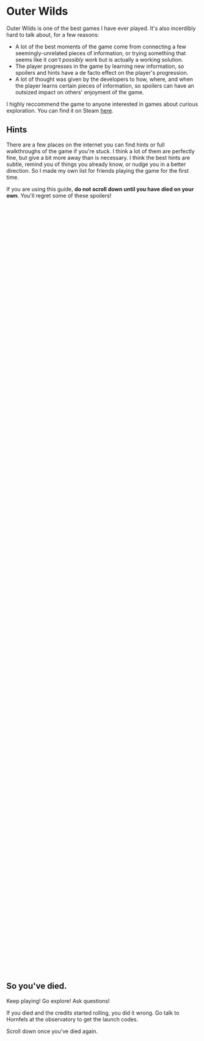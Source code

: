 # Outer Wilds

Outer Wilds is one of the best games I have ever played. It's also incerdibly hard to talk about, for a few reasons:

- A lot of the best moments of the game come from connecting a few seemingly-unrelated pieces of information, or trying something that seems like it *can't possibly work* but is actually a working solution.
- The player progresses in the game by learning new information, so spoilers and hints have a de facto effect on the player's progression.
- A lot of thought was given by the developers to how, where, and when the player learns certain pieces of information, so spoilers can have an outsized impact on others' enjoyment of the game.

I highly reccommend the game to anyone interested in games about curious exploration. You can find it on Steam [here](https://store.steampowered.com/app/753640/Outer_Wilds/).

## Hints

There are a few places on the internet you can find hints or full walkthroughs of the game if you're stuck. I think a lot of them are perfectly fine, but give a bit more away than is necessary. I think the best hints are subtle, remind you of things you already know, or nudge you in a better direction. So I made my own list for friends playing the game for the first time.

<div class="caution">

If you are using this guide, **do not scroll down until you have died on your own**. You'll regret some of these spoilers!

</div>

<div style="height: 50vh;"></div>

## So you've died.

Keep playing! Go explore! Ask questions!

If you died and the credits started rolling, you did it wrong. Go talk to Hornfels at the observatory to get the launch codes.

Scroll down once you've died again.

<div style="height: 50vh;"></div>

## So you've died a second time.

Cool! Hope you're enjoying it so far. You've probably encountered most of the basic systems.

### Some general advice

There are no upgrades. Any situation you encounter is solvable with the equipment you have at the start of the game. The only thing you gain over time is knowledge.

Don't look anything up! If you can't figure out how to do something, go explore elsewhere for a while. You'll probably learn something that can help in an unexpected location.

If you see something weird, go check it out. The designers made sure that it a place looks interesting, it will have something interesting to find. Open, barren areas won't have anything to find, so you can just fly over those until you see something that sticks out.

Each planet is dynamic and changes over time. If you can't get somewhere or do something, try coming back at a different time.

There are puzzles, but this isn't a puzzle game. If there's a puzzle, it's to help you learn a concept. There are places where you have to be nimble with your jetpack, but if it seems extremely difficult to get somewhere there's probably an easier way.

You won’t know exactly “what you ultimately need to do” until near the end of your time with the game. If there's something you want to do, try it!

The planets are tiny because it's cute, there is no deeper reason.

### A few tips

The autopilot is does not take into account any other planets, or the sun! Watch out when you hit the autopilot and make sure you won’t fling yourself into the orbit of another planet.

You can put a waypoint marker on unlocked locations using the ship computer's log (the "Mark Location on HUD" function). A little marker that works just like your scout's or ship's tracker will point the way and display the distance.

Make sure to register new signals on the signalscope by getting close to the source. You will be able to scan for new signals on the same frequency, and it will auto identify signals you have seen and distinguish new ones that you haven't encountered.

Your handheld scout launcher has a photo mode that works like a hand camera. You don't have to launch your scout to photograph. That's very useful when you want to take lots of photos very quickly while moving.

When you wear your space suit on a celestial body, a globe appears on the screen's left side. The red marker is the north pole and the blue one is the south pole.

<div style="height: 50vh;"></div>

## I'm stuck, give me something to do.

Fine, if you've really looked around and can't figure out what to do next, here's a few suggestions.

- Find all of the things your signalscope tracks! Over time you’ll find new frequencies, you can use them to find:
    - The other astronauts - go ask them questions!
    - Nomai distress beacons - go find out what happened to them!
    - Some weird rocks - go touch them all!
- There's an explosion in the orbit of a distant planet you can see as you wake up. Go see what's up with that!
- What's up with that weird moon? There's three things you need to learn to figure this one out, and they all have to do with those weird moving rocks.
- If you have the expansion, there's a shack on Timber Hearth that receives images from a deep space satellite. Go see what's up with that!
- There's a red button on your ship’s dashboard. Push it!

<div style="height: 50vh;"></div>

# I’m stuck on a particular problem, give me a hint

Did you go do something else for a while? You might find the information you need in an unlikely place. Or maybe you might just have to come back at a different time.

## Sun Station

<details>
  <summary>How do I get there?</summary>

  While you can technically fly there, I wouldn't recommend it. The landing pad is broken and you will probably just fall into the sun. There is another way that the Nomai made to get there much easier. Go check out the towers on Ash Twin.

</details>

<br />

## Hourglass Twins

<details>
  <summary>There’s more to explore at Chert’s Camp?</summary>

  Chert is studying the stars and recording his observations. Try coming back later in the loop.

</details>

<details>
  <summary>How do I get into the Lakebed Cave?</summary>

  Be quick! It’s near the core of Ember twin and fills with sand quickly.

</details>

<details>
  <summary>How do I get past the cacti?</summary>

  The sand on the Ember and Ash Twins moves over time, try coming back when the sand is at just the right level.

  - Falling sand will always push you down harder than your jetpack can fly, do don’t try flying through.
  - If there are cacti on the floor **and** on the ceiling, you will either have to be very precise with your jetpack or wait for the sand to be just right.
  - If you’re near a quantum thing, the cacti may behave strangely. Quantum things tend to move when you’re not looking.

</details>

<details>
  <summary>How do I get to the core of Ash Twin?</summary>

  The core of the planet is sealed, so you can’t walk in. You can use one of the teleportation towers, but you will need to find out which one and when to step on it. The Black Hole Forge on Brittle Hollow will have more information.

</details>

<br />

## Timber Hearth

<details>
  <summary>How do I get past the exploding frogs?</summary>

  This was a test, there are no exploding frogs. Don’t peek at spoilers!

</details>

<br />

## Brittle Hollow

<details>
  <summary>How do I get into the Black Hole Forge?</summary>

  It's a two-step process, unfortunately you can't just jump to it. First you have to find the controls to move it, then get to the entrance. That symbol on the ceiling may help you figure out how.

</details>

<details>
  <summary>How do I get into the Tower of Quantum Knowledge?</summary>

  You can measure the surface integrity of the plates around Brittle Hollow with your little scout. What happens when it reaches 0%?

</details>

<details>
  <summary>How do I land on Hollow’s Lantern?</summary>

  Like the Ash Twin, the level of the lava falls over time. Try coming back later in the loop.

</details>

<details>
  <summary>How do I operate the Nomai shuttle?</summary>

  The controls are, left to right, activate the gravity cannon, warp home to the cannon, and cancel all velocity (relative to the Sun). That last one will pull you towards the astral body whose gravity the shuttle feels most strongly, which will usually be the sun if you're not close to something else.

</details>

<br />

## Giant’s Deep

<details>
  <summary>How do I get to the core?</summary>

  I hear someone else got to the core, they might be able to give you some advice. They left a recording on one of the islands saying where they were going next.

</details>

<br />

## Dark Bramble

<details>
  <summary>AAAAAAHHHHHHHHHHHHHHHHHH</summary>

  Yeah, I know.

</details>

<details>
  <summary>BUT THEY KEEP EATING ME</summary>

  There’s an anglerfish corpse on another planet that the Nomai studied. They learned something very useful that you might want to know.

</details>

<details>
  <summary>How do I find [thing]?</summary>

  Anything you need to find in the bramble will have a way of locating it, you’ll never have to guess.

  - There are bramble seeds on other planets, if you shoot your scout through them you can track it through the bramble to find where it popped out.
  - Some things in the bramble will show up on your signalscope if you’ve discovered the right frequency.
  - Once you’ve discovered something in Dark Bramble, you can mark it from the ship’s computer and follow the marker to its location.

</details>

<br />

## The Interloper

<details>
  <summary>How do I get inside?</summary>

  Comets can melt and freeze quite quickly as they pass around the sun. Try to figure out what part of the comet would get the most direct heat and thus melt the most.

</details>

<br />

## Quantum Moon

<details>
  <summary>How do I land without it disappearing?</summary>

  You should go check out the quantum signal on Giant’s Deep.

</details>

<details>
  <summary>What do I do after I’ve landed?</summary>

  You’ll need to make a pilgrimage to the north pole of the moon. Different portions of the moon are only accessible when it’s orbiting different planets, so you will need to make the moon orbit different planets to keep moving further north. Go check out the quantum signal on Ember Twin for more information.

</details>

<br />

## The Stranger

<details>
  <summary>How do I get there?</summary>

  First, you can only see the Stranger if you have the Echoes of the Eye expansion. If you do, go check out the radio tower on Timber Hearth. The deep space satellite saw something weird at a specific point in its orbit.

</details>

<details>
  <summary>General Notes</summary>

  Things generalize! If something weird happens, try to figure out what caused it. Try doing that in different places or at different times. Never expect something can only happen in one place!

  Light is very important. Blowing out a single candle can sometimes do huge things.

</details>

Happy exploring!
